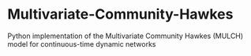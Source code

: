 # Multivariate-Community-Hawkes
Python implementation of the Multivariate Community Hawkes (MULCH) model for continuous-time dynamic networks
